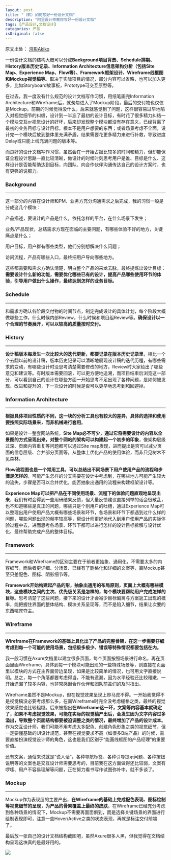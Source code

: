 ```yaml
---
layout: post
title: "（转）如何写好一份设计文档"
description: "阿里设计师教你写好一份设计文档"
tags: [产品设计,文档设计]
categories: 产品
isOriginal: false
---
```


原文出处： [鸿影Akiko](http://www.jianshu.com/p/6eb0125b6518)


一份设计文档的结构大概可以分成**Background项目背景、Schedule排期、History版本历史记录、Information Architecture信息架构分析（包括Site Map、Experience Map、Flow等）、Framework框架设计、Wireframe线框图和Mockup视觉稿等**。取决于实际项目的情况，部分内容可以省略，也可以加入更多，比如Storyboard故事板，Prototype可交互原型等。

在过去，我一度没有什么规范的设计文档写作习惯，用纸笔画完Information Architecture和Wireframe后，就匆匆进入了Mockup阶段，最后的交付物也仅仅是Mockup。前期的时候觉得没什么，后来就感觉到了问题，这样很容易过早地陷入对视觉细节的纠缠，设计到一半忘了最初的设计目标，有时花了很多精力纠结一个模块交互or视觉设计的好坏，后来却发现整个模块都没有存在意义，已经背离了最初的业务目标与设计目标，根本不是用户想要的东西；或者场景考虑不全面，设计完一个模块后放到整体里充满矛盾，结果需要花更多精力来进行补救，导致进度Delay或只能上线充满问题的版本等。

而良好的设计文档写作习惯，虽然会在一开始占据比较多的时间和精力，但却能保证全程设计思路一直比较清晰，做设计的时候时刻思考用户是谁、目标是什么、这样设计是否能帮助达到目标，向团队、向合作伙伴沟通传达自己的设计方案时，也有更强的说服力。

### Background

* * *

这一部分的内容在设计师和PM、业务方充分沟通需求之后完成，我的习惯一般是分成这几个模块：

产品描述，要设计的产品是什么，依托怎样的平台，在什么场景下发生；

业务/产品现状，总结需求方现在面临的主要问题，有哪些体验不好的地方，关键痛点是什么；

用户目标，用户群有哪些类型，他们分别想解决什么问题；

访问流程，产品有哪些入口，最终把用户导向哪些地方。

这些都需要和需求方确认清楚，明白整个产品的来龙去脉，最终提炼出设计目标：**需要设计什么新的功能，需要优化哪些已有的设计，提高产品哪些使用环节的体验，引导用户做出什么操作，最终达到怎样的业务目标。**

### Schedule

* * *

和需求方确认各阶段交付物的时间节点，制定完成设计的具体计划，每个阶段大概做哪些工作，什么时候内部Review，什么时候和项目组Review等。**确保设计以一个合理的节奏展开，可以以较高的质量按时交付。**

### History

* * *

**设计稿版本每发生一次比较大的迭代更新，都要记录在版本历史记录里**，相比一个个去翻以前的设计稿，版本历史记录可以清晰地展现设计稿的迭代历程，有哪些需求的变动，有哪些设计时没思考清楚需要修改的地方，Review时大家给出了哪些意见和建议等。有时版本需要回滚，可以更方便地追溯，而项目结束后浏览这一部分，可以看到自己的设计在哪些方面一开始思考不足出现了各种问题，是如何被发现、改进和提升的，下一次设计的时候是否可以更早地思考到和回避掉。

### Information Architecture

* * *

**根据具体项目性质的不同，这一块的分析工具也有较大的差异，具体的选择和使用要按照实际场景来，而非机械进行套用**。

如果是设计一整套网站系统，**Site Map必不可少，通过它将需要设计的内容以全景图的方式呈现出来，对整个网站的架构可以构建起一个初步的印象**，像架构层级过深、页面内容重复等问题都可以通过Site map发现，进而提出是否可以减少页面的信息层级、合并部分页面等，从整体上优化产品的使用体验，而非只见树木不见森林。

**Flow流程图也是一个常用工具，可以总结出不同场景下用户使用产品的流程和步骤是怎样的**，可能产生怎样的分支需要在设计中考虑到，在哪些地方可能产生较大的流失，步骤是否可以合并优化，能否抽象出通用的流程来构建框架设计等。

**Experience Map可以把产品在不同使用场景、流程下的体验问题直观地呈现出来**，我们有时会得到一些用研结果反馈，但大量反馈建议直接列举的话会很散乱，也不知道哪些是真正的问题，哪些只是个别用户的吐槽，通过Experience Map可以整理出用户使用产品大概有哪些场景和环节，各场景和环节下都遇到过什么样的问题，哪些问题出现的频率较高等，帮设计师更好地代入到用户使用产品的实际体验过程中去，进而思考各场景、环节下都可以进行怎样的设计目标拆解与设计优化、最终帮助完成产品的整体目标。

### Framework

* * *

Framework和Wireframe的区别主要在于前者更抽象、通用化，不需要太多的内容细节，而后者更详细、分场景、已经有了删格化和详细的文案等，离Mockup甚至只差配色、图标、阴影细节等。

**Framework开始构建起产品的形，抽象出通用的布局原则，页面上大概有哪些模块，这些模块之间的主次、优先级关系是怎样的，每个模块要帮助用户完成怎样的目标**。思考清楚了这些问题，接下来的设计才会减少目标偏离与方案返工出现的概率，能把握住界面的整体结构、模块关系呈现等，而不是陷入细节，结果让次要的东西喧宾夺主。

### Wireframe

* * *

**Wireframe在Framework的基础上具化出了产品的完整骨架，在这一步需要仔细考虑到每一个可能的使用场景，包括极多极少、错误等特殊情况都要包括在内。**

我一般习惯在Axure文档里以建立很多页面，每个页面按照场景进行命名，再在页面里画Wireframe，具体到每一个模块可能出现的一些特殊场景等，则直接在页面里以模块的方式在主界面旁边呈现，如果是比较简单的情况，也可用文字直接说明。总之，每一个角落都要考虑得当，不能有遗漏，因为水平经验还比较稚嫩，一开始遗漏了较多内容，也非常感谢合作伙伴和团队前辈们的及时指出。

Wireframe虽然不是Mockup，但在视觉效果呈现上却马虎不得。一开始我觉得不是视觉稿没必要考虑那么多，在画Wireframe时完全没考虑栅格之类，最终的视觉效果感觉也比较粗糙。后来被指出**在Wireframe这一环，文案等内容基本就确定了，如果不考虑视觉效果，可能在实际的视觉稿产出后，会发生因为文字内容过多溢出，导致整个页面结构都要被迫调整之类的情况，最终增加了产品的设计成本**。作为交互设计师，我们可能不用考虑太多配色、创建角色形象之类的视觉细节，但一定要懂基础的UI设计规范，甚至在视觉要求不高（如很多B端产品）的时候，需要直接扮演视觉设计师的角色，这也是我们区别于“能画线框图的产品经理”的重要价值。

还有文案，通俗来说就是“说人话”，各种导航标签、各种引导提示问题、各种按钮说明等的文案也是交互设计师需要思考的，目前我在这方面做得还比较弱，文案有啰嗦、用户不容易理解等问题，正在努力看书写作试图弥补中，就不多谈了。

### Mockup

* * *

Mockup作为表现层的主要产出，**在Wireframe的基础上完成配色表现、图标绘制等视觉细节的呈现，为产品的骨架覆盖上最终的皮肤**。在Wireframe已经充分考虑到各种场景的情况下，Mockup不需要再面面俱到，而是选择关键场景的界面进行绘制表现即可，注意一些Hover/Active之类的状态表现，再就是标注交付前端了。

最后放一张自己的设计文档结构截图吧，虽然Axure很多人黑，但我觉得在文档结构呈现这块真的是最好用的。

![](/blog/images/posts_imgs/201605280101.png)

